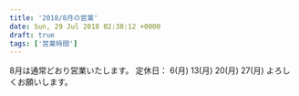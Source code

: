 ```yaml
---
title: '2018/8月の営業'
date: Sun, 29 Jul 2018 02:38:12 +0000
draft: true
tags: ['営業時間']
---
```


8月は通常どおり営業いたします。 定休日： 6(月) 13(月) 20(月) 27(月) よろしくお願いします。